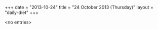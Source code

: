 +++
date = "2013-10-24"
title = "24 October 2013 (Thursday)"
layout = "daily-diet"
+++


\<no entries\>
